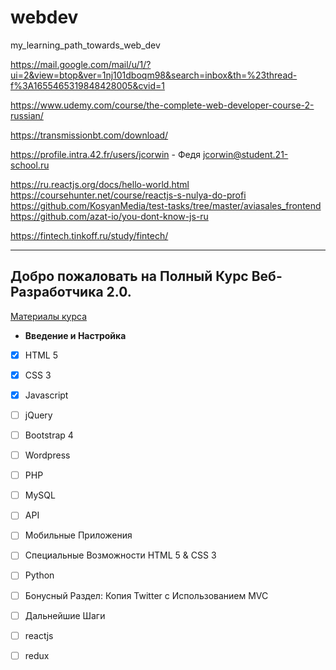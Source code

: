 # webdev
my_learning_path_towards_web_dev

https://mail.google.com/mail/u/1/?ui=2&view=btop&ver=1nj101dboqm98&search=inbox&th=%23thread-f%3A1655465319848428005&cvid=1

https://www.udemy.com/course/the-complete-web-developer-course-2-russian/

https://transmissionbt.com/download/


https://profile.intra.42.fr/users/jcorwin - Федя jcorwin@student.21-school.ru

https://ru.reactjs.org/docs/hello-world.html
https://coursehunter.net/course/reactjs-s-nulya-do-profi
https://github.com/KosyanMedia/test-tasks/tree/master/aviasales_frontend
https://github.com/azat-io/you-dont-know-js-ru

https://fintech.tinkoff.ru/study/fintech/

***********
## Добро пожаловать на Полный Курс Веб-Разработчика 2.0.

<u>Материалы курса</u>
+ <b>Введение и Настройка</b>
 - [x] HTML 5
 - [x] CSS 3
 - [x] Javascript
- [ ] jQuery
- [ ] Bootstrap 4
- [ ] Wordpress
- [ ] PHP
- [ ] MySQL
- [ ] API
- [ ] Мобильные Приложения
- [ ] Специальные Возможности HTML 5 & CSS 3
- [ ] Python
- [ ] Бонусный Раздел: Копия Twitter с Использованием MVC
- [ ] Дальнейшие Шаги

 - [ ] reactjs
 - [ ] redux

